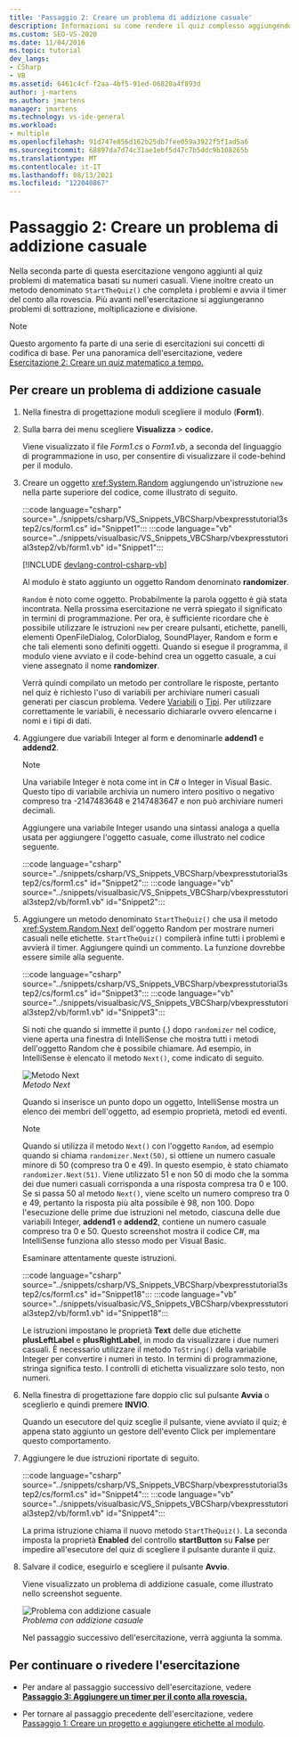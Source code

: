 ```yaml
---
title: 'Passaggio 2: Creare un problema di addizione casuale'
description: Informazioni su come rendere il quiz complesso aggiungendo problemi matematici basati su numeri casuali.
ms.custom: SEO-VS-2020
ms.date: 11/04/2016
ms.topic: tutorial
dev_langs:
- CSharp
- VB
ms.assetid: 6461c4cf-f2aa-4bf5-91ed-06820a4f893d
author: j-martens
ms.author: jmartens
manager: jmartens
ms.technology: vs-ide-general
ms.workload:
- multiple
ms.openlocfilehash: 91d747e856d162b25db7fee059a3922f5f1ad5a6
ms.sourcegitcommit: 68897da7d74c31ae1ebf5d47c7b5ddc9b108265b
ms.translationtype: MT
ms.contentlocale: it-IT
ms.lasthandoff: 08/13/2021
ms.locfileid: "122040867"
---
```

# <a name="step-2-create-a-random-addition-problem"></a>Passaggio 2: Creare un problema di addizione casuale

Nella seconda parte di questa esercitazione vengono aggiunti al quiz problemi di matematica basati su numeri casuali. Viene inoltre creato un metodo denominato `StartTheQuiz()` che completa i problemi e avvia il timer del conto alla rovescia. Più avanti nell'esercitazione si aggiungeranno problemi di sottrazione, moltiplicazione e divisione.

> [!NOTE]
> Questo argomento fa parte di una serie di esercitazioni sui concetti di codifica di base. Per una panoramica dell'esercitazione, vedere [Esercitazione 2: Creare un quiz matematico a tempo.](../ide/tutorial-2-create-a-timed-math-quiz.md)

## <a name="to-create-a-random-addition-problem"></a>Per creare un problema di addizione casuale

1. Nella finestra di progettazione moduli scegliere il modulo (**Form1**).

2. Sulla barra dei menu scegliere **Visualizza**  >  **codice.**

     Viene visualizzato il file *Form1.cs* o *Form1.vb*, a seconda del linguaggio di programmazione in uso, per consentire di visualizzare il code-behind per il modulo.

3. Creare un oggetto <xref:System.Random> aggiungendo un'istruzione `new` nella parte superiore del codice, come illustrato di seguito.

     :::code language="csharp" source="../snippets/csharp/VS_Snippets_VBCSharp/vbexpresstutorial3step2/cs/form1.cs" id="Snippet1":::
     :::code language="vb" source="../snippets/visualbasic/VS_Snippets_VBCSharp/vbexpresstutorial3step2/vb/form1.vb" id="Snippet1":::

     [!INCLUDE [devlang-control-csharp-vb](./includes/devlang-control-csharp-vb.md)]

     Al modulo è stato aggiunto un oggetto Random denominato **randomizer**.

     `Random` è noto come oggetto. Probabilmente la parola oggetto è già stata incontrata. Nella prossima esercitazione ne verrà spiegato il significato in termini di programmazione. Per ora, è sufficiente ricordare che è possibile utilizzare le istruzioni `new` per creare pulsanti, etichette, panelli, elementi OpenFileDialog, ColorDialog, SoundPlayer, Random e form e che tali elementi sono definiti oggetti. Quando si esegue il programma, il modulo viene avviato e il code-behind crea un oggetto casuale, a cui viene assegnato il nome **randomizer**.

     Verrà quindi compilato un metodo per controllare le risposte, pertanto nel quiz è richiesto l'uso di variabili per archiviare numeri casuali generati per ciascun problema. Vedere [Variabili](/dotnet/visual-basic/programming-guide/language-features/variables/index) o [Tipi](/dotnet/csharp/programming-guide/types/index). Per utilizzare correttamente le variabili, è necessario dichiararle ovvero elencarne i nomi e i tipi di dati.

4. Aggiungere due variabili Integer al form e denominarle **addend1** e **addend2**.

    > [!NOTE]
    > Una variabile Integer è nota come int in C# o Integer in Visual Basic. Questo tipo di variabile archivia un numero intero positivo o negativo compreso tra -2147483648 e 2147483647 e non può archiviare numeri decimali.

     Aggiungere una variabile Integer usando una sintassi analoga a quella usata per aggiungere l'oggetto casuale, come illustrato nel codice seguente.

     :::code language="csharp" source="../snippets/csharp/VS_Snippets_VBCSharp/vbexpresstutorial3step2/cs/form1.cs" id="Snippet2":::
     :::code language="vb" source="../snippets/visualbasic/VS_Snippets_VBCSharp/vbexpresstutorial3step2/vb/form1.vb" id="Snippet2":::

5. Aggiungere un metodo denominato `StartTheQuiz()` che usa il metodo <xref:System.Random.Next> dell'oggetto Random per mostrare numeri casuali nelle etichette. `StartTheQuiz()` compilerà infine tutti i problemi e avvierà il timer. Aggiungere quindi un commento. La funzione dovrebbe essere simile alla seguente.

     :::code language="csharp" source="../snippets/csharp/VS_Snippets_VBCSharp/vbexpresstutorial3step2/cs/form1.cs" id="Snippet3":::
     :::code language="vb" source="../snippets/visualbasic/VS_Snippets_VBCSharp/vbexpresstutorial3step2/vb/form1.vb" id="Snippet3":::

     Si noti che quando si immette il punto (.) dopo `randomizer` nel codice, viene aperta una finestra di IntelliSense che mostra tutti i metodi dell'oggetto Random che è possibile chiamare. Ad esempio, in IntelliSense è elencato il metodo `Next()`, come indicato di seguito.

     ![Metodo Next](../ide/media/express_randomwhite.png)<br/>
*Metodo Next*

     Quando si inserisce un punto dopo un oggetto, IntelliSense mostra un elenco dei membri dell'oggetto, ad esempio proprietà, metodi ed eventi.

    > [!NOTE]
    > Quando si utilizza il metodo `Next()` con l'oggetto `Random`, ad esempio quando si chiama `randomizer.Next(50)`, si ottiene un numero casuale minore di 50 (compreso tra 0 e 49). In questo esempio, è stato chiamato `randomizer.Next(51)`. Viene utilizzato 51 e non 50 di modo che la somma dei due numeri casuali corrisponda a una risposta compresa tra 0 e 100. Se si passa 50 al metodo `Next()`, viene scelto un numero compreso tra 0 e 49, pertanto la risposta più alta possibile è 98, non 100. Dopo l'esecuzione delle prime due istruzioni nel metodo, ciascuna delle due variabili Integer, **addend1** e **addend2**, contiene un numero casuale compreso tra 0 e 50. Questo screenshot mostra il codice C#, ma IntelliSense funziona allo stesso modo per Visual Basic.

     Esaminare attentamente queste istruzioni.

     :::code language="csharp" source="../snippets/csharp/VS_Snippets_VBCSharp/vbexpresstutorial3step2/cs/form1.cs" id="Snippet18":::
     :::code language="vb" source="../snippets/visualbasic/VS_Snippets_VBCSharp/vbexpresstutorial3step2/vb/form1.vb" id="Snippet18":::

     Le istruzioni impostano le proprietà **Text** delle due etichette **plusLeftLabel** e **plusRightLabel**, in modo da visualizzare i due numeri casuali. È necessario utilizzare il metodo `ToString()` della variabile Integer per convertire i numeri in testo. In termini di programmazione, stringa significa testo. I controlli di etichetta visualizzare solo testo, non numeri.

6. Nella finestra di progettazione fare doppio clic sul pulsante **Avvia** o sceglierlo e quindi premere **INVIO**.

     Quando un esecutore del quiz sceglie il pulsante, viene avviato il quiz; è appena stato aggiunto un gestore dell'evento Click per implementare questo comportamento.

7. Aggiungere le due istruzioni riportate di seguito.

     :::code language="csharp" source="../snippets/csharp/VS_Snippets_VBCSharp/vbexpresstutorial3step2/cs/form1.cs" id="Snippet4":::
     :::code language="vb" source="../snippets/visualbasic/VS_Snippets_VBCSharp/vbexpresstutorial3step2/vb/form1.vb" id="Snippet4":::

     La prima istruzione chiama il nuovo metodo `StartTheQuiz()`. La seconda imposta la proprietà **Enabled** del controllo **startButton** su **False** per impedire all'esecutore del quiz di scegliere il pulsante durante il quiz.

8. Salvare il codice, eseguirlo e scegliere il pulsante **Avvio**.

     Viene visualizzato un problema di addizione casuale, come illustrato nello screenshot seguente.

     ![Problema con addizione casuale](../ide/media/express_additionproblem.png)<br/>
*Problema con addizione casuale*

     Nel passaggio successivo dell'esercitazione, verrà aggiunta la somma.

## <a name="to-continue-or-review"></a>Per continuare o rivedere l'esercitazione

- Per andare al passaggio successivo dell'esercitazione, vedere **[Passaggio 3: Aggiungere un timer per il conto alla rovescia.](../ide/step-3-add-a-countdown-timer.md)**

- Per tornare al passaggio precedente dell'esercitazione, vedere [Passaggio 1: Creare un progetto e aggiungere etichette al modulo](../ide/step-1-create-a-project-and-add-labels-to-your-form.md).
